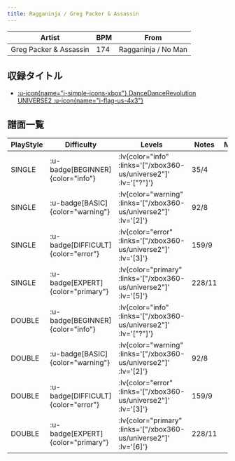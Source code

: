 ```yaml
---
title: Ragganinja / Greg Packer & Assassin
---
```


|Artist|BPM|From|
|------|---|----|
|Greg Packer & Assassin|174|Ragganinja / No Man|

## 収録タイトル

- [ :u-icon{name="i-simple-icons-xbox"} DanceDanceRevolution UNIVERSE2 :u-icon{name="i-flag-us-4x3"} ](/xbox360-us/universe2)

## 譜面一覧

|PlayStyle|Difficulty|Levels|Notes|Movie|
|---------|----------|------|-----|-----|
|SINGLE| :u-badge[BEGINNER]{color="info"} | :lv{color="info" :links='["/xbox360-us/universe2"]' :lv='["?"]'} |35/4||
|SINGLE| :u-badge[BASIC]{color="warning"} | :lv{color="warning" :links='["/xbox360-us/universe2"]' :lv='[2]'} |92/8||
|SINGLE| :u-badge[DIFFICULT]{color="error"} | :lv{color="error" :links='["/xbox360-us/universe2"]' :lv='[3]'} |159/9||
|SINGLE| :u-badge[EXPERT]{color="primary"} | :lv{color="primary" :links='["/xbox360-us/universe2"]' :lv='[5]'} |228/11||
|DOUBLE| :u-badge[BEGINNER]{color="info"} | :lv{color="info" :links='["/xbox360-us/universe2"]' :lv='["?"]'} |||
|DOUBLE| :u-badge[BASIC]{color="warning"} | :lv{color="warning" :links='["/xbox360-us/universe2"]' :lv='[2]'} |92/8||
|DOUBLE| :u-badge[DIFFICULT]{color="error"} | :lv{color="error" :links='["/xbox360-us/universe2"]' :lv='[3]'} |159/9||
|DOUBLE| :u-badge[EXPERT]{color="primary"} | :lv{color="primary" :links='["/xbox360-us/universe2"]' :lv='[6]'} |228/11||
